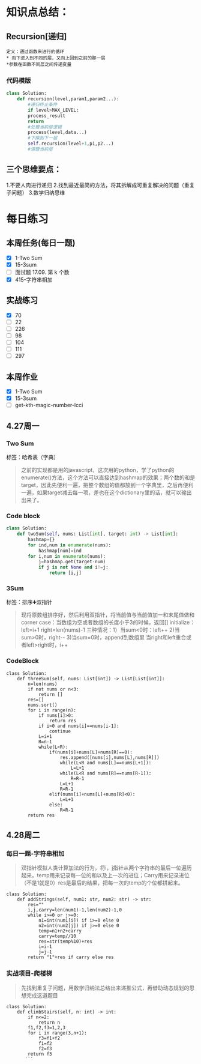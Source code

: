# 知识点总结：
##  Recursion[递归]
    定义：通过函数来进行的循环
    * 向下进入到不同的层，又向上回到之前的那一层
    *参数在函数不同层之间传递变量
### 代码模版
``` python
class Solution:
    def recursion(level,param1,param2...):
        #递归终止条件
        if level>MAX_LEVEL:
        process_result
        return
        #处理当前层逻辑
        process(level,data...)
        #下探到下一层
        self.recursion(level+1,p1,p2...)
        #清理当前层
```
##  三个思维要点：
1.不要人肉进行递归
2.找到最近最简的方法，将其拆解成可重复解决的问题（重复子问题）
3.数学归纳思维

# 每日练习
## 本周任务(每日一题)
- [x] 1-Two Sum
- [x] 15-3sum
- [ ] 面试题 17.09. 第 k 个数
- [x] 415-字符串相加
## 实战练习
- [x] 70
- [ ] 22
- [ ] 226
- [ ] 98
- [ ] 104
- [ ] 111
- [ ] 297
## 本周作业
- [x] 1-Two Sum
- [x] 15-3sum
- [ ] get-kth-magic-number-lcci
##  4.27周一
### Two Sum
标签：哈希表（字典）
> 之前的实现都是用的javascript，这次用的python，学了python的enumerate()方法，这个方法可以直接达到hashmap的效果；两个数的和是target，因此先便利一遍，把整个数组的值都放到一个字典里，之后再便利一遍，如果target减去每一项，差也在这个dictionary里的话，就可以输出出来了。
### Code block
``` python
class Solution:
    def twoSum(self, nums: List[int], target: int) -> List[int]:
        hashmap={}
        for ind,num in enumerate(nums):
            hashmap[num]=ind
        for i,num in enumerate(nums):
            j=hashmap.get(target-num)
            if j is not None and i!=j:
                return [i,j]
```
### 3Sum
标签：排序➕双指针
> 现将原数组排序好，然后利用双指针，将当前值与当前值加一和末尾值做和
corner case：当数组为空或者数组的长度小于3的时候，返回[]
initialize：left=i+1 right=len(nums)-1
三种情况：1）当sum<0时：left++
2)当sum>0时，right--
3)当sum=0时，append到数组里
当right和left重合或者left>right时，i++
### CodeBlock
```
class Solution:
    def threeSum(self, nums: List[int]) -> List[List[int]]:
        n=len(nums)
        if not nums or n<3:
            return []
        res=[]
        nums.sort()
        for i in range(n):
            if nums[i]>0:
                return res
            if i>0 and nums[i]==nums[i-1]:
                continue
            L=i+1
            R=n-1
            while(L<R):
                if(nums[i]+nums[L]+nums[R]==0):
                    res.append([nums[i],nums[L],nums[R]])
                    while(L<R and nums[L]==nums[L+1]):
                        L=L+1
                    while(L<R and nums[R]==nums[R-1]):
                        R=R-1
                    L=L+1
                    R=R-1
                elif(nums[i]+nums[L]+nums[R]<0):
                    L=L+1
                else:
                    R=R-1
        return res
```
##  4.28周二
### 每日一题-字符串相加
>   双指针模拟人类计算加法的行为，将i，j指针从两个字符串的最后一位遍历起来，temp用来记录每一位的和以及上一次的进位；Carry用来记录进位（不是1就是0）res是最后的结果，把每一次的temp的个位都拼起来。
```
class Solution:
    def addStrings(self, num1: str, num2: str) -> str:
        res=""
        i,j,carry=len(num1)-1,len(num2)-1,0
        while i>=0 or j>=0:
            n1=int(num1[i]) if i>=0 else 0
            n2=int(num2[j]) if j>=0 else 0
            temp=n1+n2+carry
            carry=temp//10
            res=str(temp%10)+res
            i=i-1
            j=j-1
        return "1"+res if carry else res
```
### 实战项目-爬楼梯
>   先找到重复子问题，用数学归纳法总结出来递推公式，再借助动态规划的思想完成这道题目
```
class Solution:
    def climbStairs(self, n: int) -> int:
        if n<=2:
            return n
        f1,f2,f3=1,2,3
        for i in range(3,n+1):
            f3=f1+f2
            f1=f2
            f2=f3
        return f3
       ```
